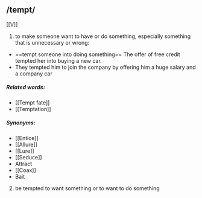 ## /tempt/  
[[V]]
1. to make someone want to have or do something, especially something that is unnecessary or wrong:

- ==tempt someone into doing something==
The offer of free credit tempted her into buying a new car.
- They tempted him to join the company by offering him a huge salary and a company car
##### Related words:
- [[Tempt fate]]
- [[Temptation]]
##### Synonyms:
- [[Entice]]
- [[Allure]]
- [[Lure]]
- [[Seduce]]
- Attract
- [[Coax]]
- Bait

2. be tempted
to want something or to want to do something 